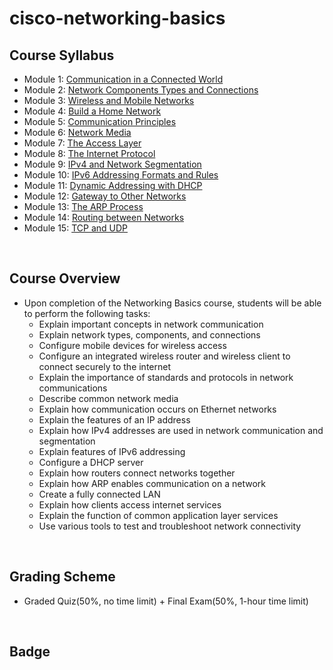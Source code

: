 # cisco-networking-basics

## Course Syllabus
- Module 1: [Communication in a Connected World](./_Communication_in_a_Connected_World.md)
- Module 2: [Network Components Types and Connections](./_Network_Components_Types_and_Connections)
- Module 3: [Wireless and Mobile Networks](./3_Wireless_and_Mobile_Networks.md)
- Module 4: [Build a Home Network](./4_Build_a_Home_Network.md)
- Module 5: [Communication Principles](./5_Communication_Principles.md)
- Module 6: [Network Media](./6_Network_Media.md)
- Module 7: [The Access Layer](./7_The_Access_Layer.md)
- Module 8: [The Internet Protocol](./8_The_Internet_Protocol.md)
- Module 9: [IPv4 and Network Segmentation](./9_IPv4_and_Network_Segmentation.md)
- Module 10: [IPv6 Addressing Formats and Rules](./10_IPv6_Addressing_Formats_and_Rules.md)
- Module 11: [Dynamic Addressing with DHCP](./11_Dynamic_Addressing_with_DHCP.md)
- Module 12: [Gateway to Other Networks](./12_Gateway_to_Other_Networks.md)
- Module 13: [The ARP Process](./13_The_ARP_Process.md)
- Module 14: [Routing between Networks](./14_Routing_between_Networks.md)
- Module 15: [TCP and UDP](./15_TCP_and_UDP.md)

<br>

## Course Overview
- Upon completion of the Networking Basics course, students will be able to perform the following tasks:
    - Explain important concepts in network communication
    - Explain network types, components, and connections
    - Configure mobile devices for wireless access
    - Configure an integrated wireless router and wireless client to connect securely to the internet
    - Explain the importance of standards and protocols in network communications
    - Describe common network media
    - Explain how communication occurs on Ethernet networks
    - Explain the features of an IP address
    - Explain how IPv4 addresses are used in network communication and segmentation
    - Explain features of IPv6 addressing
    - Configure a DHCP server
    - Explain how routers connect networks together
    - Explain how ARP enables communication on a network
    - Create a fully connected LAN
    - Explain how clients access internet services
    - Explain the function of common application layer services
    - Use various tools to test and troubleshoot network connectivity
<br>

## Grading Scheme
- Graded Quiz(50%, no time limit) + Final Exam(50%, 1-hour time limit)
<br>

## Badge
